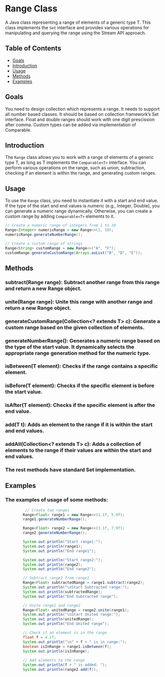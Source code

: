 # Range Class

A Java class representing a range of elements of a generic type T. This class implements the `Set` interface and provides various operations for manipulating and querying the range using the Stream API approach.

## Table of Contents
- [Goals](#goals)
- [Introduction](#introduction)
- [Usage](#usage)
- [Methods](#methods)
- [Examples](#examples)
## Goals

You need to design collection which represents a range. It needs to support all number based classes. It should be based on collection framework’s Set interface. Float and double ranges should work with one digit prescission after comma. Custom types can be added via implementation of Comparable.

## Introduction

The `Range` class allows you to work with a range of elements of a generic type T, as long as T implements the `Comparable<T>` interface. You can perform various operations on the range, such as union, subtraction, checking if an element is within the range, and generating custom ranges.

## Usage

To use the `Range` class, you need to instantiate it with a start and end value. If the type of the start and end values is numeric (e.g., Integer, Double), you can generate a numeric range dynamically. Otherwise, you can create a custom range by adding `Comparable<T>` elements to it.

```Java
// Create a numeric range of integers from 1 to 10
Range<Integer> numericRange = new Range<>(1, 10);
numericRange.generateNumberRange();

// Create a custom range of strings
Range<String> customRange = new Range<>("A", "F");
customRange.generateCustomRange(Arrays.asList("B", "D", "E"));
```
## Methods
### subtract(Range<T> range): Subtract another range from this range and return a new Range object.
### unite(Range<T> range): Unite this range with another range and return a new Range object.
### generateCustomRange(Collection<? extends T> c): Generate a custom range based on the given collection of elements.
### generateNumberRange(): Generates a numeric range based on the type of the start value. It dynamically selects the appropriate range generation method for the numeric type.
### isBetween(T element): Checks if the range contains a specific element.
### isBefore(T element): Checks if the specific element is before the start value.
### isAfter(T element): Checks if the specific element is after the end value.
### add(T t): Adds an element to the range if it is within the start and end values.
### addAll(Collection<? extends T> c): Adds a collection of elements to the range if their values are within the start and end values.
### The rest methods have standard Set implementation.
## Examples
### The examples of usage of some methods:
``` Java
         // Create two ranges
        Range<Float> range1 = new Range<>(1.1f, 5.9f);
        range1.generateNumberRange();

        Range<Float> range2 = new Range<>(3.1f, 7.9f);
        range2.generateNumberRange();

        System.out.println("Start range1:");
        System.out.println(range1);
        System.out.println("End range1");

        System.out.println("Start range2:");
        System.out.println(range2);
        System.out.println("End range2");

        // Subtract range2 from range1
        Range<Float> subtractedRange = range1.subtract(range2);
        System.out.println("\nStart Subtracted range:");
        System.out.println(subtractedRange);
        System.out.println("End Subtracted range");

        // Unite range1 and range2
        Range<Float> unitedRange = range2.unite(range1);
        System.out.println("\nStart United range:");
        System.out.println(unitedRange);
        System.out.println("End United range");

        // Check if an element is in the range
        float f = 4.1f;
        System.out.println("\n" + f + " is in range:");
        boolean isInRange = range1.isBetween(f);
        System.out.println(isInRange);
        
        // Add elements to the range
        System.out.println(f + " is added: ");
        System.out.println(range2.add(f));
